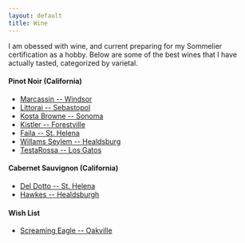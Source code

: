 ```yaml
---
layout: default
title: Wine
---
```


I am obessed with wine, and current preparing for my Sommelier certification as a hobby. 
Below are some of the best wines that I have actually tasted, categorized by varietal.

#### Pinot Noir (California)
* [Marcassin -- Windsor](http://marcassinvineyards.com/)
* [Littorai -- Sebastopol](http://www.littorai.com/)
* [Kosta Browne -- Sonoma](https://www.kostabrowne.com/)
* [Kistler -- Forestville](https://www.kistlervineyards.com/)
* [Faila -- St. Helena](https://www.faillawines.com/)
* [Willams Seylem -- Healdsburg](https://www.williamsselyem.com/)
* [TestaRossa -- Los Gatos](https://www.testarossa.com/)

#### Cabernet Sauvignon (California)
* [Del Dotto -- St. Helena](https://www.deldottovineyards.com/)
* [Hawkes -- Healdsburgh](https://www.hawkeswine.com/)

#### Wish List
* [Screaming Eagle -- Oakville](https://www.screamingeagle.com/)
